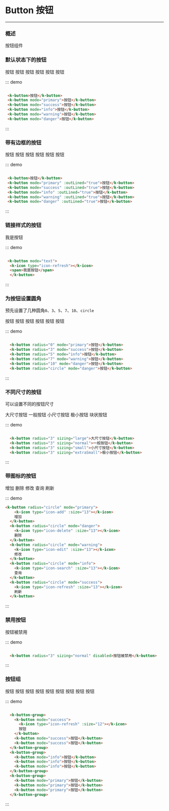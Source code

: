<style>
    
</style>
# Button 按钮
----
### 概述
按钮组件
### 默认状态下的按钮

<div class="demo-block">
 <k-button>按钮</k-button>
 <k-button mode="primary">按钮</k-button>
 <k-button mode="success">按钮</k-button>
 <k-button mode="info">按钮</k-button>
 <k-button mode="warning">按钮</k-button>
 <k-button mode="danger">按钮</k-button>
</div>

::: demo
```html

 <k-button>按钮</k-button>
 <k-button mode="primary">按钮</k-button>
 <k-button mode="success">按钮</k-button>
 <k-button mode="info">按钮</k-button>
 <k-button mode="warning">按钮</k-button>
 <k-button mode="danger">按钮</k-button>

```
:::

### 带有边框的按钮

<div class="demo-block">
 <k-button>按钮</k-button>
 <k-button mode="primary" :outLined="true">按钮</k-button>
 <k-button mode="success" :outLined="true">按钮</k-button>
 <k-button mode="info" :outLined="true">按钮</k-button>
 <k-button mode="warning" :outLined="true">按钮</k-button>
 <k-button mode="danger" :outLined="true">按钮</k-button>
</div>

::: demo
```html

 <k-button>按钮</k-button>
 <k-button mode="primary" :outLined="true">按钮</k-button>
 <k-button mode="success" :outLined="true">按钮</k-button>
 <k-button mode="info" :outLined="true">按钮</k-button>
 <k-button mode="warning" :outLined="true">按钮</k-button>
 <k-button mode="danger" :outLined="true">按钮</k-button>

```
:::

### 链接样式的按钮
<div class="demo-block">
  <k-button mode="text">
  <k-icon type="icon-refresh"></k-icon>
  我是按钮
  </k-button>
</div>

::: demo
```html

 <k-button mode="text">
  <k-icon type="icon-refresh"></k-icon>
  <span>我是按钮</span>
  </k-button>

```
:::

### 为按钮设置圆角
预先设置了几种圆角```0```、```3```、```5```、```7```、```10```、```circle```

<div class="demo-block">
  <k-button radius="0" mode="primary">按钮</k-button>
  <k-button radius="3" mode="success">按钮</k-button>
  <k-button radius="5" mode="info">按钮</k-button>
  <k-button radius="7" mode="warning">按钮</k-button>
  <k-button radius="10" mode="danger">按钮</k-button>
  <k-button radius="circle" mode="danger" disabled>按钮</k-button>
</div>

::: demo

```html

  <k-button radius="0" mode="primary">按钮</k-button>
  <k-button radius="3" mode="success">按钮</k-button>
  <k-button radius="5" mode="info">按钮</k-button>
  <k-button radius="7" mode="warning">按钮</k-button>
  <k-button radius="10" mode="danger">按钮</k-button>
  <k-button radius="circle" mode="danger">按钮</k-button>

```
:::

### 不同尺寸的按钮
可以设置不同的按钮尺寸
<div class="demo-block">
  <k-button radius="3" sizing="large">大尺寸按钮</k-button>
  <k-button radius="3" sizing="normal">一般按钮</k-button>
  <k-button radius="3" sizing="small">小尺寸按钮</k-button>
  <k-button radius="3" sizing="extraSmall">极小按钮</k-button>
  <k-button radius="3" sizing="block">块状按钮</k-button>
</div>

::: demo

```html

  <k-button radius="3" sizing="large">大尺寸按钮</k-button>
  <k-button radius="3" sizing="normal">一般按钮</k-button>
  <k-button radius="3" sizing="small">小尺寸按钮</k-button>
  <k-button radius="3" sizing="extraSmall">极小按钮</k-button>

```
:::

### 带图标的按钮
<div class="demo-block">
  <k-button radius="circle" mode="primary">
    <k-icon type="icon-add" :size="13"></k-icon>
    增加
  </k-button>
  <k-button radius="circle" mode="danger">
    <k-icon type="icon-delete" :size="13"></k-icon>
    删除
  </k-button>
  <k-button radius="circle" mode="warning">
    <k-icon type="icon-edit" :size="13"></k-icon>
    修改
  </k-button>
  <k-button radius="circle" mode="info">
    <k-icon type="icon-search" :size="13"></k-icon>
    查询
  </k-button>
  <k-button radius="circle" mode="success">
    <k-icon type="icon-refresh" :size="13"></k-icon>
    刷新
  </k-button>
</div>

::: demo

```html
<k-button radius="circle" mode="primary">
    <k-icon type="icon-add" :size="13"></k-icon>
    增加
  </k-button>
  <k-button radius="circle" mode="danger">
    <k-icon type="icon-delete" :size="13"></k-icon>
    删除
  </k-button>
  <k-button radius="circle" mode="warning">
    <k-icon type="icon-edit" :size="13"></k-icon>
    修改
  </k-button>
  <k-button radius="circle" mode="info">
    <k-icon type="icon-search" :size="13"></k-icon>
    查询
  </k-button>
  <k-button radius="circle" mode="success">
    <k-icon type="icon-refresh" :size="13"></k-icon>
    刷新
  </k-button>
```
:::

### 禁用按钮
<div class="demo-block">
  <k-button radius="3" sizing="normal" disabled>按钮被禁用</k-button>
</div>

::: demo

```html

  <k-button radius="3" sizing="normal" disabled>按钮被禁用</k-button>

```
:::

### 按钮组
<div class="demo-block">
  <k-button-group>
    <k-button mode="success">
      <k-icon type="icon-refresh" :size="12"></k-icon>
      按钮
    </k-button>
    <k-button mode="success">按钮</k-button>
    <k-button mode="success">按钮</k-button>
  </k-button-group>
  <k-button-group>
    <k-button mode="info">按钮</k-button>
    <k-button mode="info">按钮</k-button>
    <k-button mode="info">按钮</k-button>
  </k-button-group>
  <k-button-group>
    <k-button mode="primary">按钮</k-button>
    <k-button mode="primary">按钮</k-button>
    <k-button mode="primary">按钮</k-button>
  </k-button-group>
</div>

::: demo

```html

  <k-button-group>
    <k-button mode="success">
      <k-icon type="icon-refresh" :size="12"></k-icon>
      按钮
    </k-button>
    <k-button mode="success">按钮</k-button>
    <k-button mode="success">按钮</k-button>
  </k-button-group>
  <k-button-group>
    <k-button mode="info">按钮</k-button>
    <k-button mode="info">按钮</k-button>
    <k-button mode="info">按钮</k-button>
  </k-button-group>
  <k-button-group>
    <k-button mode="primary">按钮</k-button>
    <k-button mode="primary">按钮</k-button>
    <k-button mode="primary">按钮</k-button>
  </k-button-group>

```
:::